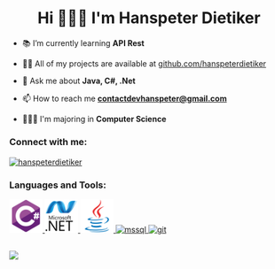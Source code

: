 <h1 align="center">Hi 🙋🏼‍♂️ I'm Hanspeter Dietiker</h1>

- 📚 I’m currently learning **API Rest**

- 👨‍💻 All of my projects are available at [github.com/hanspeterdietiker](github.com/hanspeterdietiker)

- 💬 Ask me about **Java, C#, .Net**

- 📫 How to reach me **contactdevhanspeter@gmail.com**
  
- 👨🏼‍🎓 I'm majoring in **Computer Science**

<h3 align="left">Connect with me:</h3>
<p align="left">
<a href="https://linkedin.com/in/hanspeterdietiker" target="blank"><img align="center" src="https://raw.githubusercontent.com/rahuldkjain/github-profile-readme-generator/master/src/images/icons/Social/linked-in-alt.svg" alt="hanspeterdietiker" height="30" width="40" /></a>
</p>

<h3 align="left">Languages and Tools:</h3>
<p align="left"> <a href="https://www.w3schools.com/cs/" target="_blank" rel="noreferrer"> <img src="https://raw.githubusercontent.com/devicons/devicon/master/icons/csharp/csharp-original.svg" alt="csharp" width="60" height="60"/> <a href="https://dotnet.microsoft.com/" target="_blank" rel="noreferrer"> <img src="https://raw.githubusercontent.com/devicons/devicon/master/icons/dot-net/dot-net-original-wordmark.svg" alt="dotnet" width="60" height="60"/>  <a href="https://www.java.com" target="_blank" rel="noreferrer"> <img src="https://raw.githubusercontent.com/devicons/devicon/master/icons/java/java-original.svg" alt="java" width="60" height="60"/>  <a href="https://git-scm.com/" target="_blank" rel="noreferrer"> <a href="https://www.microsoft.com/en-us/sql-server" target="_blank" rel="noreferrer"> <img src="https://www.svgrepo.com/show/303229/microsoft-sql-server-logo.svg" alt="mssql" width="60" height="60"/> <img src="https://www.vectorlogo.zone/logos/git-scm/git-scm-icon.svg" alt="git" width="60" height="60"/> 

##

<div>
<img  height="200em" src="https://github-readme-stats.vercel.app/api/top-langs/?username=hanspeterdietiker&layout=compact&langs_count=16&theme=darcula"/>
</div>


